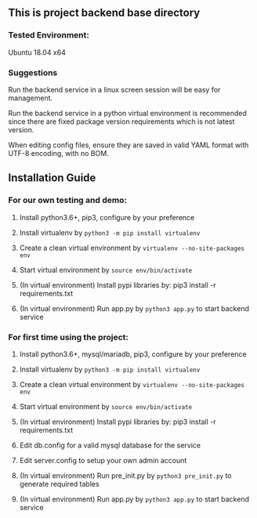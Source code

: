## This is project backend base directory

### Tested Environment:

Ubuntu 18.04 x64

### Suggestions

Run the backend service in a linux screen session will be easy for management.

Run the backend service in a python virtual environment is recommended since there are fixed package version requirements which is not latest version.

When editing config files, ensure they are saved in valid YAML format with UTF-8 encoding, with no BOM.

## Installation Guide

### For our own testing and demo:

1. Install python3.6+, pip3, configure by your preference

2. Install virtualenv by `python3 -m pip install virtualenv`

3. Create a clean virtual environment by `virtualenv --no-site-packages env`

4. Start virtual environment by `source env/bin/activate`

5. (In virtual environment) Install pypi libraries by: pip3 install -r requirements.txt

6. (In virtual environment) Run app.py by `python3 app.py` to start backend service

### For first time using the project:

1. Install python3.6+, mysql/mariadb, pip3, configure by your preference

2. Install virtualenv by `python3 -m pip install virtualenv`

3. Create a clean virtual environment by `virtualenv --no-site-packages env`

4. Start virtual environment by `source env/bin/activate`

5. (In virtual environment) Install pypi libraries by: pip3 install -r requirements.txt

6. Edit db.config for a valid mysql database for the service

7. Edit server.config to setup your own admin account

8. (In virtual environment) Run pre_init.py by `python3 pre_init.py` to generate required tables

6. (In virtual environment) Run app.py by `python3 app.py` to start backend service
